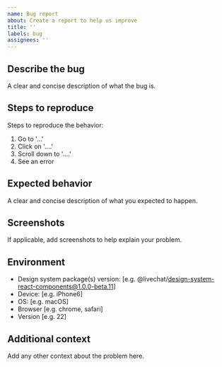 ```yaml
---
name: Bug report
about: Create a report to help us improve
title: ''
labels: bug
assignees: ''
---
```


## Describe the bug

A clear and concise description of what the bug is.

## Steps to reproduce

Steps to reproduce the behavior:

1. Go to '...'
2. Click on '....'
3. Scroll down to '....'
4. See an error

## Expected behavior

A clear and concise description of what you expected to happen.

## Screenshots

If applicable, add screenshots to help explain your problem.

## Environment

- Design system package(s) version: [e.g. @livechat/design-system-react-components@1.0.0-beta.11]
- Device: [e.g. iPhone6]
- OS: [e.g. macOS]
- Browser [e.g. chrome, safari]
- Version [e.g. 22]

## Additional context

Add any other context about the problem here.
